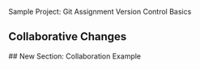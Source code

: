  Sample Project: Git Assignment 
 Version Control Basics 
## Collaborative Changes
# #   N e w   S e c t i o n :   C o l l a b o r a t i o n   E x a m p l e  
 